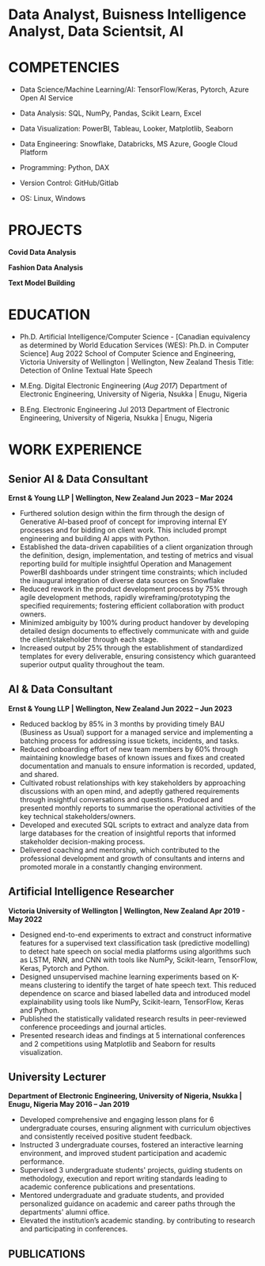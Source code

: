 # Data Analyst, Buisness Intelligence Analyst, Data Scientsit, AI

# COMPETENCIES
- Data Science/Machine Learning/AI: TensorFlow/Keras, Pytorch, Azure Open AI Service

- Data Analysis: SQL, NumPy, Pandas, Scikit Learn, Excel

- Data Visualization: PowerBI, Tableau, Looker, Matplotlib, Seaborn

- Data Engineering: Snowflake, Databricks, MS Azure, Google Cloud Platform

- Programming: Python, DAX

- Version Control: GitHub/Gitlab

- OS: Linux, Windows

# PROJECTS
**Covid Data Analysis**

**Fashion Data Analysis**

**Text Model Building**


# EDUCATION 
- Ph.D. Artificial Intelligence/Computer Science - [Canadian equivalency as determined by World Education Services (WES):  Ph.D. in Computer Science]	Aug 2022
School of Computer Science and Engineering, Victoria University of Wellington | Wellington, New Zealand
Thesis Title: Detection of Online Textual Hate Speech

- M.Eng. Digital Electronic Engineering 	(_Aug 2017_)
Department of Electronic Engineering, University of Nigeria, Nsukka | Enugu, Nigeria

- B.Eng. Electronic Engineering 	Jul 2013
Department of Electronic Engineering, University of Nigeria, Nsukka | Enugu, Nigeria 


# WORK EXPERIENCE
## Senior AI & Data Consultant
**Ernst & Young LLP | Wellington, New Zealand	Jun 2023 – Mar 2024**
- 	Furthered solution design within the firm through the design of Generative AI–based proof of concept for improving internal EY processes and for bidding on client work. This included prompt engineering and building AI apps with Python.
- 	Established the data-driven capabilities of a client organization through the definition, design, implementation, and testing of metrics and visual reporting build for multiple insightful Operation and Management PowerBI dashboards under stringent time constraints; which included the inaugural integration of diverse data sources on Snowflake
- 	Reduced rework in the product development process by 75% through agile development methods, rapidly wireframing/prototyping the specified requirements; fostering efficient collaboration with product owners.
- 	Minimized ambiguity by 100% during product handover by developing detailed design documents to effectively communicate with and guide the client/stakeholder through each stage.
- 	Increased output by 25% through the establishment of standardized templates for every deliverable, ensuring consistency which guaranteed superior output quality throughout the team.

## AI & Data Consultant
**Ernst & Young LLP | Wellington, New Zealand	Jun 2022 – Jun 2023**
- 	Reduced backlog by 85% in 3 months by providing timely BAU (Business as Usual) support for a managed service and implementing a batching process for addressing issue tickets, incidents, and tasks.
- 	Reduced onboarding effort of new team members by 60% through maintaining knowledge bases of known issues and fixes and created documentation and manuals to ensure information is recorded, updated, and shared.
- 	Cultivated robust relationships with key stakeholders by approaching discussions with an open mind, and adeptly gathered requirements through insightful conversations and questions. Produced and presented monthly reports to summarise the operational activities of the key technical stakeholders/owners. 
- 	Developed and executed SQL scripts to extract and analyze data from large databases for the creation of insightful reports that informed stakeholder decision-making process.
- 	Delivered coaching and mentorship, which contributed to the professional development and growth of consultants and interns and promoted morale in a constantly changing environment. 


## Artificial Intelligence Researcher 
**Victoria University of Wellington | Wellington, New Zealand 	Apr 2019 - May 2022**
- 	Designed end-to-end experiments to extract and construct informative features for a supervised text classification task (predictive modelling) to detect hate speech on social media platforms using algorithms such as LSTM, RNN, and CNN with tools like NumPy, Scikit-learn, TensorFlow, Keras, Pytorch and Python.
- 	Designed unsupervised machine learning experiments based on K-means clustering to identify the target of hate speech text. This reduced dependence on scarce and biased labelled data and introduced model explainability using tools like NumPy, Scikit-learn, TensorFlow, Keras and Python.
- 	Published the statistically validated research results in peer-reviewed conference proceedings and journal articles.
- 	Presented research ideas and findings at 5 international conferences and 2 competitions using Matplotlib and Seaborn for results visualization.

## University Lecturer
**Department of Electronic Engineering, University of Nigeria, Nsukka | Enugu, Nigeria	May 2016 – Jan 2019**
- 	Developed comprehensive and engaging lesson plans for 6 undergraduate courses, ensuring alignment with curriculum objectives and consistently received positive student feedback.
- 	Instructed 3 undergraduate courses, fostered an interactive learning environment, and improved student participation and academic performance.
- 	Supervised 3 undergraduate students' projects, guiding students on methodology, execution and report writing standards leading to academic conference publications and presentations.
- 	Mentored undergraduate and graduate students, and provided personalized guidance on academic and career paths through the departments' alumni office.
- 	Elevated the institution’s academic standing. by contributing to research and participating in conferences.


## PUBLICATIONS
